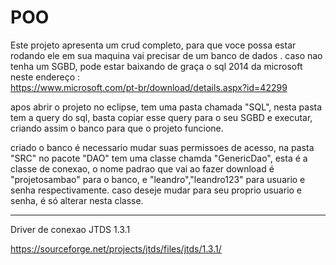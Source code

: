 # POO


Este projeto apresenta um crud completo, para que voce possa estar rodando ele em sua maquina  vai precisar de um banco de dados .
caso nao tenha um SGBD, pode estar baixando de graça o sql 2014 da microsoft neste endereço :  
https://www.microsoft.com/pt-br/download/details.aspx?id=42299

apos abrir  o projeto no eclipse,  tem uma pasta chamada "SQL", nesta pasta tem a query do sql, basta copiar esse query para o seu SGBD e 
executar, criando assim o banco para que o projeto funcione.

criado o banco  é necessario mudar suas permissoes de acesso, na pasta "SRC" no pacote "DAO" tem  uma classe chamda "GenericDao", 
esta é a classe de conexao, o nome padrao que vai ao fazer download é "projetosambao" para o banco, e "leandro","leandro123" para usuario
e senha respectivamente. caso deseje mudar para seu proprio usuario e senha, é só alterar nesta classe.
 
 
 
-------------------------------------------------------------------------------------------
 Driver de conexao JTDS 1.3.1
 
https://sourceforge.net/projects/jtds/files/jtds/1.3.1/
